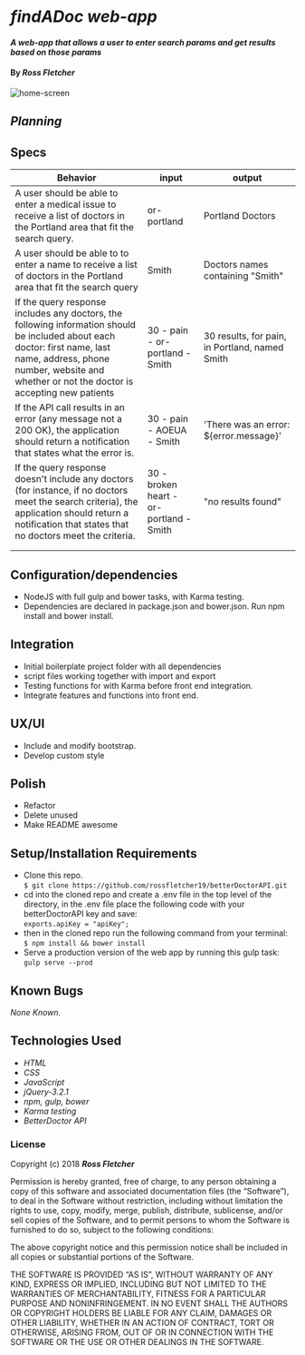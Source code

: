 # _findADoc web-app_

#### _A web-app that allows a user to enter search params and get results based on those params_

#### By _**Ross Fletcher**_

![home-screen](https://github.com/rossfletcher19/findADoc-webapp/blob/master/img/appSS1new.gif)

## _Planning_

## Specs

| Behavior  | input  | output  |
|---|---|---|
| A user should be able to enter a medical issue to receive a list of doctors in the Portland area that fit the search query.  | or-portland  | Portland Doctors  |
| A user should be able to to enter a name to receive a list of doctors in the Portland area that fit the search query | Smith  | Doctors names containing "Smith"  |
| If the query response includes any doctors, the following information should be included about each doctor: first name, last name, address, phone number, website and whether or not the doctor is accepting new patients  | 30 - pain - or-portland - Smith   | 30 results, for pain, in Portland, named Smith  |
| If the API call results in an error (any message not a 200 OK), the application should return a notification that states what the error is.  | 30 - pain - AOEUA - Smith  | 'There was an error: ${error.message}'  |
| If the query response doesn't include any doctors (for instance, if no doctors meet the search criteria), the application should return a notification that states that no doctors meet the criteria.  | 30 - broken heart - or-portland - Smith  | "no results found"  |
|   |   |   |
|   |   |   |

## Configuration/dependencies
  * NodeJS with full gulp and bower tasks, with Karma testing.
  * Dependencies are declared in package.json and bower.json. Run npm install and bower install.

## Integration
  * Initial boilerplate project folder with all dependencies
  * script files working together with import and export
  * Testing functions for with Karma before front end integration.
  * Integrate features and functions into front end.

## UX/UI
  * Include and modify bootstrap.
  * Develop custom style

## Polish
  * Refactor
  * Delete unused
  * Make README awesome


## Setup/Installation Requirements

* Clone this repo. <br/>
`$ git clone https://github.com/rossfletcher19/betterDoctorAPI.git`
* cd into the cloned repo and create a .env file in the top level of the directory, in the .env file place the following code with your betterDoctorAPI key and save: <br/>
`exports.apiKey = "apiKey";`
* then in the cloned repo run the following command from your terminal: <br/>
`$ npm install && bower install`
* Serve a production version of the web app by running this gulp task: <br/>
`gulp serve --prod`

## Known Bugs

_None Known._

## Technologies Used

* _HTML_
* _CSS_
* _JavaScript_
* _jQuery-3.2.1_
* _npm, gulp, bower_
* _Karma testing_
* _BetterDoctor API_

### License

Copyright (c) 2018 **_Ross Fletcher_**

Permission is hereby granted, free of charge, to any person obtaining a copy of this software and associated documentation files (the “Software”), to deal in the Software without restriction, including without limitation the rights to use, copy, modify, merge, publish, distribute, sublicense, and/or sell copies of the Software, and to permit persons to whom the Software is furnished to do so, subject to the following conditions:

The above copyright notice and this permission notice shall be included in all copies or substantial portions of the Software.

THE SOFTWARE IS PROVIDED “AS IS”, WITHOUT WARRANTY OF ANY KIND, EXPRESS OR IMPLIED, INCLUDING BUT NOT LIMITED TO THE WARRANTIES OF MERCHANTABILITY, FITNESS FOR A PARTICULAR PURPOSE AND NONINFRINGEMENT. IN NO EVENT SHALL THE AUTHORS OR COPYRIGHT HOLDERS BE LIABLE FOR ANY CLAIM, DAMAGES OR OTHER LIABILITY, WHETHER IN AN ACTION OF CONTRACT, TORT OR OTHERWISE, ARISING FROM, OUT OF OR IN CONNECTION WITH THE SOFTWARE OR THE USE OR OTHER DEALINGS IN THE SOFTWARE.
